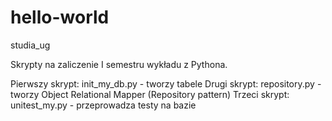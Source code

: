 # hello-world
studia_ug

Skrypty na zaliczenie I semestru wykładu z Pythona.

Pierwszy skrypt: init_my_db.py - tworzy tabele
Drugi skrypt: repository.py - tworzy Object Relational Mapper (Repository pattern)
Trzeci skrypt: unitest_my.py - przeprowadza testy na bazie


